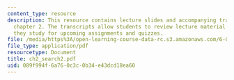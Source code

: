 ```yaml
---
content_type: resource
description: This resource contains lecture slides and accompanying transcripts for
  chapter 2. The transcripts allow students to review lecture material in detail as
  they study for upcoming assignments and quizzes.
file: /media/https%3A/open-learning-course-data-rc.s3.amazonaws.com/6-034-artificial-intelligence-spring-2005/089f994f6a760c3c0b34e43dcd18ea60_ch2_search2.pdf
file_type: application/pdf
resourcetype: Document
title: ch2_search2.pdf
uid: 089f994f-6a76-0c3c-0b34-e43dcd18ea60
---
```

